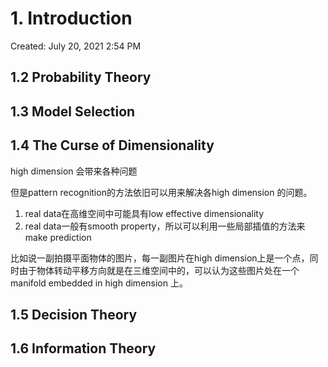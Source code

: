 # 1. Introduction

Created: July 20, 2021 2:54 PM

## 1.2 Probability Theory

## 1.3 Model Selection

## 1.4 The Curse of Dimensionality

high dimension 会带来各种问题

但是pattern recognition的方法依旧可以用来解决各high dimension 的问题。

1. real data在高维空间中可能具有low effective dimensionality
2. real data一般有smooth property，所以可以利用一些局部插值的方法来make prediction

比如说一副拍摄平面物体的图片，每一副图片在high dimension上是一个点，同时由于物体转动平移方向就是在三维空间中的，可以认为这些图片处在一个manifold embedded in high dimension 上。

## 1.5 Decision Theory

## 1.6 Information Theory